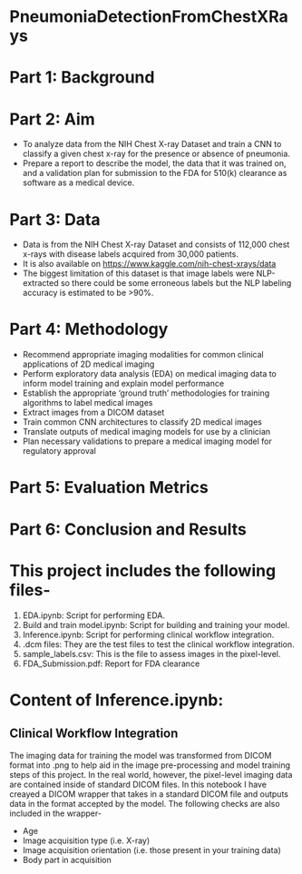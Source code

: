# PneumoniaDetectionFromChestXRays

# Part 1: Background

# Part 2: Aim
- To analyze data from the NIH Chest X-ray Dataset and train a CNN to classify a given chest x-ray for the presence or absence of pneumonia.
- Prepare a report to describe the model, the data that it was trained on, and a validation plan for submission to the FDA for 510(k) clearance as software as a medical device.

# Part 3: Data
- Data is from the NIH Chest X-ray Dataset and consists of 112,000 chest x-rays with disease labels acquired from 30,000 patients.
- It is also available on https://www.kaggle.com/nih-chest-xrays/data
- The biggest limitation of this dataset is that image labels were NLP-extracted so there could be some erroneous labels but the NLP labeling accuracy is estimated to be >90%.

# Part 4: Methodology
- Recommend appropriate imaging modalities for common clinical applications of 2D medical imaging
- Perform exploratory data analysis (EDA) on medical imaging data to inform model training and explain model performance
- Establish the appropriate ‘ground truth’ methodologies for training algorithms to label medical images
- Extract images from a DICOM dataset
- Train common CNN architectures to classify 2D medical images
- Translate outputs of medical imaging models for use by a clinician
- Plan necessary validations to prepare a medical imaging model for regulatory approval

# Part 5: Evaluation Metrics 


# Part 6: Conclusion and Results


# This project includes the following files- 
 1. EDA.ipynb: Script for performing EDA.
 2. Build and train model.ipynb: Script for building and training your model.
 3. Inference.ipynb: Script for performing clinical workflow integration.
 4. .dcm files: They are the test files to test the clinical workflow integration.
 5. sample_labels.csv: This is the file to assess images in the pixel-level.
 6. FDA_Submission.pdf: Report for FDA clearance 

# Content of Inference.ipynb:

## Clinical Workflow Integration
 The imaging data for training the model was transformed from DICOM format into .png to help aid in the image pre-processing and model training steps of this project. In the real world, however, the pixel-level imaging data are contained inside of standard DICOM files.
 In this notebook I have creayed a DICOM wrapper that takes in a standard DICOM file and outputs data in the format accepted by the model. 
 The following checks are also included in the wrapper-
- Age
- Image acquisition type (i.e. X-ray)
- Image acquisition orientation (i.e. those present in your training data)
- Body part in acquisition


